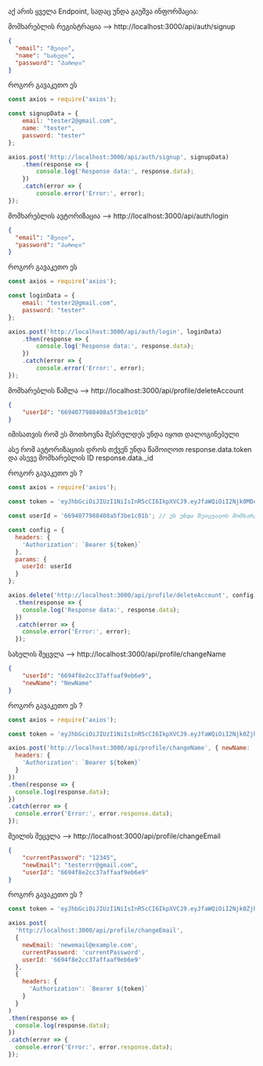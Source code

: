 აქ არის ყველა Endpoint, სადაც უნდა გაუშვა ინფორმაცია:

მომხარებლის რეგისტრაცია --> http://localhost:3000/api/auth/signup
```json
{
  "email": "მეილი",
  "name": "სახელი",
  "password": "პაროლი"
}
```

როგორ გავაკეთო ეს
```js
const axios = require('axios');

const signupData = {
    email: "tester2@gmail.com",
    name: "tester",
    password: "tester"
};

axios.post('http://localhost:3000/api/auth/signup', signupData)
    .then(response => {
        console.log('Response data:', response.data);
    })
    .catch(error => {
        console.error('Error:', error);
});
```

მომხარებლის ავტორიზაცია --> http://localhost:3000/api/auth/login
```json
{
  "email": "მეილი",
  "password": "პაროლი"
}
```

როგორ გავაკეთო ეს
```js
const axios = require('axios');

const loginData = {
    email: "tester2@gmail.com",
    password: "tester"
};

axios.post('http://localhost:3000/api/auth/login', loginData)
    .then(response => {
        console.log('Response data:', response.data);
    })
    .catch(error => {
        console.error('Error:', error);
});
```

მომხარებლის წაშლა --> http://localhost:3000/api/profile/deleteAccount
```json
{
    "userId": "6694077988408a5f3be1c01b"
}
```
იმისათვის რომ ეს მოთხოვნა შესრულდეს უნდა იყოთ დალოგინებული 

ასე რომ ავტორიზაციის დროს თქვენ უნდა წამოიღოთ response.data.token
და ასევე მომხარებლის ID response.data._id

როგორ გავაკეთო ეს ? 

```js
const axios = require('axios');

const token = 'eyJhbGciOiJIUzI1NiIsInR5cCI6IkpXVCJ9.eyJfaWQiOiI2Njk0MDc3OTg4NDA4YTVmM2JlMWMwMWIiLCJpYXQiOjE3MjA5NzkzNDAsImV4cCI6MTcyODc1NTM0MH0.QjuxQvbXwy4qcb-NGM-__ux7k1px8rIqFg1QIa-wjv0'; // ეს უნდა შეიცვალოს მომხარებლის ტოკენად

const userId = '6694077988408a5f3be1c01b'; // ეს უნდა შეიცვალოს მომხარებლის აიდად 

const config = {
  headers: {
    'Authorization': `Bearer ${token}`
  },
  params: {
    userId: userId
  }
};

axios.delete('http://localhost:3000/api/profile/deleteAccount', config)
  .then(response => {
    console.log('Response data:', response.data);
  })
  .catch(error => {
    console.error('Error:', error);
  });
```
სახელის შეცვლა --> http://localhost:3000/api/profile/changeName
```json
{
    "userId": "6694f8e2cc37affaaf9eb6e9",
    "newName": "NewName"
}
```

როგორ გავაკეთო ეს ? 

```js
const axios = require('axios');

const token = 'eyJhbGciOiJIUzI1NiIsInR5cCI6IkpXVCJ9.eyJfaWQiOiI2Njk0ZjhlMmNjMzdhZmZhYWY5ZWI2ZTkiLCJpYXQiOjE3MjEwMzkwNzQsImV4cCI6MTcyODgxNTA3NH0.f8iqaBNGef6vZ8y2UTcuXbJahIOITS4ZfSgtmcA_BEg';

axios.post('http://localhost:3000/api/profile/changeName', { newName: 'New Name', userId: '6694f8e2cc37affaaf9eb6e9' }, {
  headers: {
    'Authorization': `Bearer ${token}`
  }
})
.then(response => {
  console.log(response.data); 
})
.catch(error => {
  console.error('Error:', error.response.data); 
});
```

მეილის შეცვლა --> http://localhost:3000/api/profile/changeEmail

```json
{
    "currentPassword": "12345",
    "newEmail": "testerrr@gmail.com",
    "userId": "6694f8e2cc37affaaf9eb6e9"
}
```

როგორ გავაკეთო ეს ? 

```js
const token = 'eyJhbGciOiJIUzI1NiIsInR5cCI6IkpXVCJ9.eyJfaWQiOiI2Njk0ZjhlMmNjMzdhZmZhYWY5ZWI2ZTkiLCJpYXQiOjE3MjEwMzkwNzQsImV4cCI6MTcyODgxNTA3NH0.f8iqaBNGef6vZ8y2UTcuXbJahIOITS4ZfSgtmcA_BEg';

axios.post(
  'http://localhost:3000/api/profile/changeEmail',
  {
    newEmail: 'newemail@example.com',
    currentPassword: 'currentPassword',
    userId: '6694f8e2cc37affaaf9eb6e9' 
  },
  {
    headers: {
      'Authorization': `Bearer ${token}`
    }
  }
)
.then(response => {
  console.log(response.data); 
})
.catch(error => {
  console.error('Error:', error.response.data); 
});


